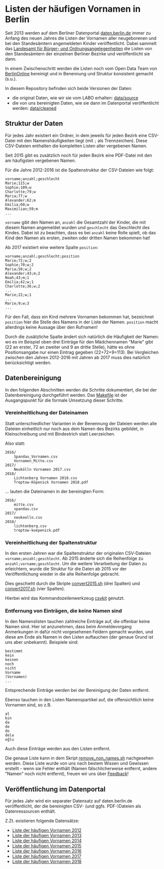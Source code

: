 # Listen der häufigen Vornamen in Berlin

Seit 2013 werden auf dem Berliner Datenportal [daten.berlin.de](https://daten.berlin.de) immer zu Anfang des neuen Jahres die Listen der Vornamen aller neugeborenen und bei den Standesämtern angemeldeten Kinder veröffentlicht. Dabei sammelt das [Landesamt für Bürger- und Ordnungsangelegenheiten](http://www.berlin.de/labo/) die Listen von den Standesämtern der einzelnen Berliner Bezirke und veröffentlicht sie dann.

In einem Zwischenschritt werden die Listen noch vom Open Data Team von [BerlinOnline](https://www.berlinonline.net) bereinigt und in Benennung und Struktur konsistent gemacht (s.u.).

In diesem Repository befinden sich beide Versionen der Daten:

- die original Daten, wie wir sie vom LABO erhalten: [data/source](data/source)
- die von uns bereinigten Daten, wie sie dann im Datenportal veröffentlicht werden: [data/cleaned](data/cleaned)

## Struktur der Daten

Für jedes Jahr existiert ein Ordner, in dem jeweils für jeden Bezirk eine CSV-Datei mit den Namenshäufigkeiten liegt (mit `;` als Trennzeichen). Diese CSV-Dateien enthalten die kompletten Listen aller vergebenen Namen.

Seit 2015 gibt es zusätzlich noch für jeden Bezirk eine PDF-Datei mit den am häufigsten vergebenen Namen.

Für die Jahre 2012-2016 ist die Spaltenstruktur der CSV-Dateien wie folgt:

```csv
vorname;anzahl;geschlecht
Marie;115;w
Sophie;109;w
Charlotte;79;w
Maria;77;w
Alexander;62;m
Emilia;60;w
Maximilian;59;m
...
```

`vorname` gibt den Namen an, `anzahl` die Gesamtzahl der Kinder, die mit diesem Namen angemeldet wurden und `geschlecht` das Geschlecht des Kindes. Dabei ist zu beachten, dass es bei `anzahl` keine Rolle spielt, ob das Kind den Namen als ersten, zweiten oder dritten Namen bekommen hat!

Ab 2017 existiert eine weitere Spalte `position`:

```csv
vorname;anzahl;geschlecht;position
Marie;72;w;2
Sophie;70;w;2
Maria;50;w;2
Alexander;43;m;2
Noah;43;m;1
Emilia;42;w;1
Charlotte;36;w;2
...
Marie;22;w;1
...
Marie;9;w;3
...
```

Für den Fall, dass ein Kind mehrere Vornamen bekommen hat, bezeichnet `position` hier die Stelle des Namens in der Liste der Namen. `position` macht allerdings keine Aussage über den Rufnamen!

Durch die zusätzliche Spalte ändert sich natürlich die Häufigkeit der Namen: wo es im Beispiel oben drei Einträge für den Mädchennamen "Marie" gibt (22 an erster, 72 an zweiter und 9 an dritte Stelle), hätte es ohne Positionsangabe nur einen Eintrag gegeben (22+72+9=113). Bei Vergleichen zwischen den Jahren 2012-2016 mit Jahren ab 2017 muss dies natürlich berücksichtigt werden.

## Datenbereinigung

In den folgenden Abschnitten werden die Schritte dokumentiert, die bei der Datenbereinigung durchgeführt werden. Das [Makefile](Makefile) ist der Ausgangspunkt für die formale Umsetzung dieser Schritte.

### Vereinheitlichung der Dateinamen

Statt unterschiedlicher Varianten in der Benennung der Dateien werden alle Dateien einheitlich nur noch aus dem Namen des Bezirks gebildet, in Kleinschreibung und mit Bindestrich statt Leerzeichen.

Also statt:

```
2016/
    Spandau_Vornamen.csv
    Vornamen_Mitte.csv
2017/
    Neukölln Vornamen 2017.csv
2018/
    Lichtenberg Vornamen 2018.csv
    Treptow-Köpenick Vornamen 2018.pdf
```

... lauten die Dateinamen in der bereinigten Form:

```
2016/
    mitte.csv
    spandau.csv
2017/
    neukoelln.csv
2018/
    lichtenberg.csv
    treptow-koepenick.pdf
```

### Vereinheitlichung der Spaltenstruktur

In den ersten Jahren war die Spaltenstruktur der originalen CSV-Dateien `vorname;anzahl;geschlecht`. Ab 2015 änderte sich die Reihenfolge zu `anzahl;vorname;geschlecht`. Um die weitere Verarbeitung der Daten zu erleichtern, wurde die Struktur für die Daten ab 2015 vor der Veröffentlichung wieder in die alte Reihenfolge gebracht.

Dies geschieht durch die Skripte [convert2015.sh](bin/convert2015.sh) (drei Spalten) und [convert2017.sh](bin/convert2017.sh) (vier Spalten).

Hierbei wird das Kommandozeilenwerkzeug [csvkit](https://csvkit.readthedocs.io) genutzt.

### Entfernung von Einträgen, die keine Namen sind

In den Namenslisten tauchen zahlreiche Einträge auf, die offenbar keine Namen sind. Hier ist anzunehmen, dass beim Anmeldevorgang Anmerkungen in dafür nicht vorgesehenen Feldern gemacht wurden, und diese am Ende als Namen in den Listen auftauchen (der genaue Grund ist uns aber unbekannt). Beispiele sind:

```
bestimmt
kein
keinen
noch
nicht
Vorname
(Vornamen)
...
```

Entsprechende Einträge werden bei der Bereinigung der Daten entfernt.

Ebenso tauchen in den Listen Namenspartikel auf, die offensichtlich keine Vornamen sind, so z.B.

```
al
bin
da
de
do
dela
oğlu
```

Auch diese Einträge werden aus den Listen entfernt.

Die genaue Liste kann in dem Skript [remove_non_names.sh](bin/remove_non_names.sh) nachgesehen werden. Diese Liste wurde von uns nach bestem Wissen und Gewissen erstellt - wenn sie Fehler enthält (Namen fälschlicherweise entfernt, andere "Namen" noch nicht entfernt), freuen wir uns über [Feedback](https://github.com/berlinonline/haeufige-vornamen-berlin/issues)!



## Veröffentlichung im Datenportal

Für jedes Jahr wird ein separater Datensatz auf daten.berlin.de veröffentlicht, der die bereinigten CSV- (und ggfs. PDF-)Dateien als Datenressourcen enthält.

Z.Zt. existieren folgende Datensätze:

- [Liste der häufigen Vornamen 2012](https://daten.berlin.de/datensaetze/liste-der-häufigen-vornamen-2012)
- [Liste der häufigen Vornamen 2013](https://daten.berlin.de/datensaetze/liste-der-häufigen-vornamen-2013)
- [Liste der häufigen Vornamen 2014](https://daten.berlin.de/datensaetze/liste-der-häufigen-vornamen-2014)
- [Liste der häufigen Vornamen 2015](https://daten.berlin.de/datensaetze/liste-der-häufigen-vornamen-2015)
- [Liste der häufigen Vornamen 2016](https://daten.berlin.de/datensaetze/liste-der-häufigen-vornamen-2016)
- [Liste der häufigen Vornamen 2017](https://daten.berlin.de/datensaetze/liste-der-häufigen-vornamen-2017)
- [Liste der häufigen Vornamen 2018](https://daten.berlin.de/datensaetze/liste-der-häufigen-vornamen-2018)
